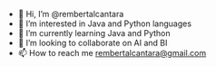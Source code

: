 - 👋 Hi, I’m @rembertalcantara
- 👀 I’m interested in Java and Python languages 
- 🌱 I’m currently learning Java and Python 
- 💞️ I’m looking to collaborate on AI and BI
- 📫 How to reach me rembertalcantara@gmail.com

<!---
rembertalcantara/rembertalcantara is a ✨ special ✨ repository because its `README.md` (this file) appears on your GitHub profile.
You can click the Preview link to take a look at your changes.
--->
